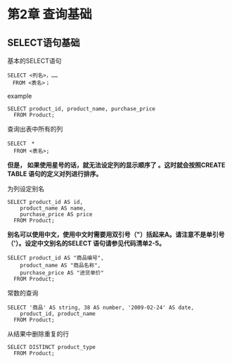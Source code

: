 #  第2章 查询基础

## SELECT语句基础

基本的SELECT语句

```
SELECT <列名>，……
　FROM <表名>；
```

example 

```
SELECT product_id, product_name, purchase_price
  FROM Product;
```

查询出表中所有的列

```
SELECT　*
  FROM <表名>;
```

**但是， 如果使用星号的话，就无法设定列的显示顺序了 。这时就会按照CREATE TABLE 语句的定义对列进行排序。**

为列设定别名

```
SELECT product_id AS id,
    product_name AS name,
    purchase_price AS price
  FROM Product;
```

**别名可以使用中文，使用中文时需要用双引号（"）括起来A。请注意不是单引号（'）。设定中文别名的SELECT 语句请参见代码清单2-5。**


```
SELECT product_id AS "商品编号",
    product_name AS "商品名称",
    purchase_price AS "进货单价"
  FROM Product;
```

常数的查询

```
SELECT '商品' AS string, 38 AS number, '2009-02-24' AS date,
    product_id, product_name
  FROM Product;
```

从结果中删除重复的行

```
SELECT DISTINCT product_type
  FROM Product;
```
